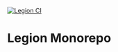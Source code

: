 [![Legion CI](https://github.com/legion-labs/legion/actions/workflows/ci.yml/badge.svg)](https://github.com/legion-labs/legion/actions/workflows/ci.yml)

# Legion Monorepo

